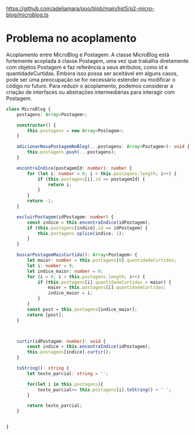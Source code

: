 https://github.com/adeliamara/poo/blob/main/list5/q2-micro-blog/microblog.ts


# Problema no acoplamento

Acoplamento entre MicroBlog e Postagem: A classe MicroBlog está fortemente acoplada à classe Postagem, uma vez que trabalha diretamente com objetos Postagem e faz referência a seus atributos, como id e quantidadeCurtidas. Embora isso possa ser aceitável em alguns casos, pode ser uma preocupação se for necessário estender ou modificar o código no futuro. Para reduzir o acoplamento, podemos considerar a criação de interfaces ou abstrações intermediárias para interagir com Postagem.


```typescript
class MicroBlog {
    postagens: Array<Postagem>;

    constructor() {
        this.postagens = new Array<Postagem>;
    }

    adicionarNovaPostagemNoBlog(...postagens: Array<Postagem>): void {
        this.postagens.push(...postagens);
    }

    encontraIndice(postagemId: number): number {
        for (let i: number = 0; i < this.postagens.length; i++) {
            if (this.postagens[i].id == postagemId) {
                return i;
            }
        }
        return -1;
    }

    excluirPostagem(idPostagem: number) {
        const indice = this.encontraIndice(idPostagem);
        if (this.postagens[indice].id == idPostagem) {
            this.postagens.splice(indice, 1);
        }
    }

    buscarPostagemMaisCurtida(): Array<Postagem> {
        let maior: number = this.postagens[0].quantidadeCurtidas;
        let i: number = 0;
        let indice_maior: number = 0;
        for (i = 0; i < this.postagens.length; i++) {
            if (this.postagens[i].quantidadeCurtidas > maior) {
                maior = this.postagens[i].quantidadeCurtidas;
                indice_maior = i;
            }
        }
        const post = this.postagens[indice_maior];
        return [post];
    }



    curtir(idPostagem: number): void {
        const indice = this.encontraIndice(idPostagem);
        this.postagens[indice].curtir();
    }

    toString(): string {
        let texto_parcial: string = '';

        for(let i in this.postagens){
            texto_parcial+= this.postagens[i].toString() + ' ';
        }

        return texto_parcial;
    }


}
```